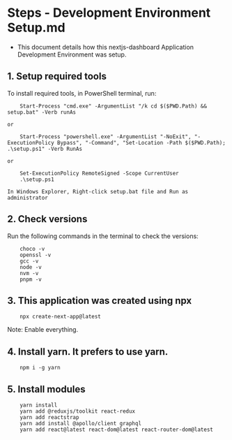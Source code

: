# Steps - Development Environment Setup.md
- This document details how this nextjs-dashboard Application Development Environment was setup.

## 1. Setup required tools
To install required tools, in PowerShell terminal, run:

```
    Start-Process "cmd.exe" -ArgumentList "/k cd $($PWD.Path) && setup.bat" -Verb runAs
```

    or

```
    Start-Process "powershell.exe" -ArgumentList "-NoExit", "-ExecutionPolicy Bypass", "-Command", "Set-Location -Path $($PWD.Path); .\setup.ps1" -Verb RunAs
```

    or

```
    Set-ExecutionPolicy RemoteSigned -Scope CurrentUser
    .\setup.ps1
```

    In Windows Explorer, Right-click setup.bat file and Run as administrator

## 2. Check versions
Run the following commands in the terminal to check the versions:

```
    choco -v
    openssl -v
    gcc -v
    node -v
    nvm -v
    pnpm -v
```

## 3. This application was created using npx

```
    npx create-next-app@latest
```

Note: Enable everything.

## 4. Install yarn. It prefers to use yarn.

```
    npm i -g yarn
```

## 5. Install modules    

```
    yarn install
    yarn add @reduxjs/toolkit react-redux
    yarn add reactstrap 
    yarn add install @apollo/client graphql 
    yarn add react@latest react-dom@latest react-router-dom@latest
```